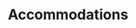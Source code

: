 ---
title: Accommodations
description: Please click here for information on accommodation near each competition venue.
icon: fas bed
content_blocks:
  - _bookshop_name: hero
    heading:
      title: Accommodation
      align: start
      content: Events
      width: 8
    background:
      backdrop: /image/2022_jwoc_relay1_susana_luzir.jpg
    breadcrumb: true
---